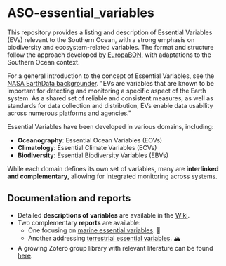 # ASO-essential_variables

This repository provides a listing and description of Essential Variables (EVs) relevant to the Southern Ocean, with a strong emphasis on biodiversity and ecosystem-related variables. The format and structure follow the approach developed by [EuropaBON](https://github.com/EuropaBON/EBV-Descriptions/wiki), with adaptations to the Southern Ocean context.

For a general introduction to the concept of Essential Variables, see the [NASA EarthData backgrounder](https://www.earthdata.nasa.gov/learn/backgrounders/essential-variables). "EVs are variables that are known to be important for detecting and monitoring a specific aspect of the Earth system. As a shared set of reliable and consistent measures, as well as standards for data collection and distribution, EVs enable data usability across numerous platforms and agencies."

Essential Variables have been developed in various domains, including:

- **Oceanography**: Essential Ocean Variables (EOVs)
- **Climatology**: Essential Climate Variables (ECVs)
- **Biodiversity**: Essential Biodiversity Variables (EBVs)

While each domain defines its own set of variables, many are **interlinked and complementary**, allowing for integrated monitoring across systems.

## Documentation and reports
- Detailed **descriptions of variables** are available in the [Wiki](https://github.com/biodiversity-aq/SO-essential_variables/wiki).
- Two complementary **reports** are available:
  - One focusing on [marine essential variables](https://zenodo.org/records/13730496). 🌊
  - Another addressing [terrestrial essential variables](https://zenodo.org/records/15799169). 🏔️
- A growing Zotero group library with relevant literature can be found [here](https://www.zotero.org/groups/5073939/essential_variablessouthernocean).
